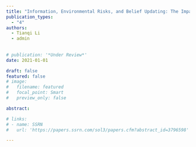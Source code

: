 ```yaml
---
title: "Information, Environmental Risks, and Belief Updating: The Impact of Industrial Plant Accidents on Housing Values"
publication_types:
  - "4"
authors:
  - Tianqi Li
  - admin
  
  
# publication: '*Under Review*'
date: 2021-01-01

draft: false
featured: false
# image:
#   filename: featured
#   focal_point: Smart
#   preview_only: false

abstract: 

# links:
# - name: SSRN
#   url: 'https://papers.ssrn.com/sol3/papers.cfm?abstract_id=3796598'

---
```

